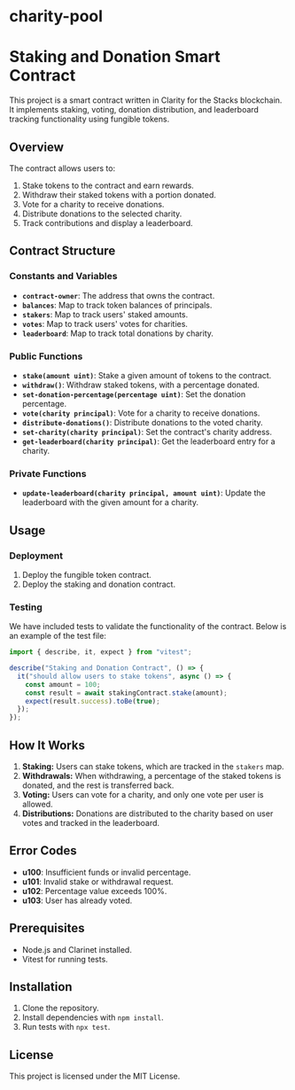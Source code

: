# charity-pool
 

# Staking and Donation Smart Contract

This project is a smart contract written in Clarity for the Stacks blockchain. It implements staking, voting, donation distribution, and leaderboard tracking functionality using fungible tokens.

## Overview

The contract allows users to:
1. Stake tokens to the contract and earn rewards.
2. Withdraw their staked tokens with a portion donated.
3. Vote for a charity to receive donations.
4. Distribute donations to the selected charity.
5. Track contributions and display a leaderboard.

## Contract Structure

### Constants and Variables
- **`contract-owner`**: The address that owns the contract.
- **`balances`**: Map to track token balances of principals.
- **`stakers`**: Map to track users' staked amounts.
- **`votes`**: Map to track users' votes for charities.
- **`leaderboard`**: Map to track total donations by charity.

### Public Functions
- **`stake(amount uint)`**: Stake a given amount of tokens to the contract.
- **`withdraw()`**: Withdraw staked tokens, with a percentage donated.
- **`set-donation-percentage(percentage uint)`**: Set the donation percentage.
- **`vote(charity principal)`**: Vote for a charity to receive donations.
- **`distribute-donations()`**: Distribute donations to the voted charity.
- **`set-charity(charity principal)`**: Set the contract's charity address.
- **`get-leaderboard(charity principal)`**: Get the leaderboard entry for a charity.

### Private Functions
- **`update-leaderboard(charity principal, amount uint)`**: Update the leaderboard with the given amount for a charity.

## Usage

### Deployment
1. Deploy the fungible token contract.
2. Deploy the staking and donation contract.

### Testing
We have included tests to validate the functionality of the contract. Below is an example of the test file:

```typescript
import { describe, it, expect } from "vitest";

describe("Staking and Donation Contract", () => {
  it("should allow users to stake tokens", async () => {
    const amount = 100;
    const result = await stakingContract.stake(amount);
    expect(result.success).toBe(true);
  });
});
```

## How It Works

1. **Staking:** Users can stake tokens, which are tracked in the `stakers` map.
2. **Withdrawals:** When withdrawing, a percentage of the staked tokens is donated, and the rest is transferred back.
3. **Voting:** Users can vote for a charity, and only one vote per user is allowed.
4. **Distributions:** Donations are distributed to the charity based on user votes and tracked in the leaderboard.

## Error Codes
- **u100**: Insufficient funds or invalid percentage.
- **u101**: Invalid stake or withdrawal request.
- **u102**: Percentage value exceeds 100%.
- **u103**: User has already voted.

## Prerequisites
- Node.js and Clarinet installed.
- Vitest for running tests.

## Installation
1. Clone the repository.
2. Install dependencies with `npm install`.
3. Run tests with `npx test`.

## License
This project is licensed under the MIT License.
